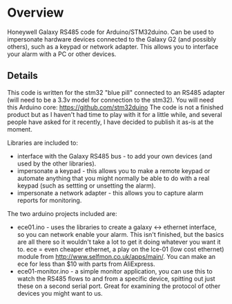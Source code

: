 # Overview
Honeywell Galaxy RS485 code for Arduino/STM32duino. Can be used to impersonate hardware devices connected to the Galaxy G2 (and possibly others), such as a keypad or network adapter. This allows you to interface your alarm with a PC or other devices.

## Details
This code is written for the stm32 "blue pill" connected to an RS485 adapter (will need to be a 3.3v model for connection to the stm32). 
You will need this Arduino core: https://github.com/stm32duino
The code is not a finished product but as I haven't had time to play with it for a little while, and several people have asked for it recently, I have decided to publish it as-is at the moment.

Libraries are included to:
 * interface with the Galaxy RS485 bus - to add your own devices (and used by the other libraries).
 * impersonate a keypad - this allows you to make a remote keypad or automate anything that you might normally be able to do with a real keypad (such as settting or unsetting the alarm).
 * impersonate a network adapter - this allows you to capture alarm reports for monitoring.

The two arduino projects included are:
 * ece01.ino - uses the libraries to create a galaxy <-> ethernet interface, so you can network enable your alarm. This isn't finished, but the basics are all there so it wouldn't take a lot to get it doing whatever you want it to. ece = even cheaper ethernet, a play on the lce-01 (low cost ethernet) module from http://www.selfmon.co.uk/apps/main/. You can make an ece for less than $10 with parts from AliExpress.
 * ece01-monitor.ino - a simple monitor application, you can use this to watch the RS485 flows to and from a specific device, spitting out just these on a second serial port. Great for examining the protocol of other devices you might want to us.
 

